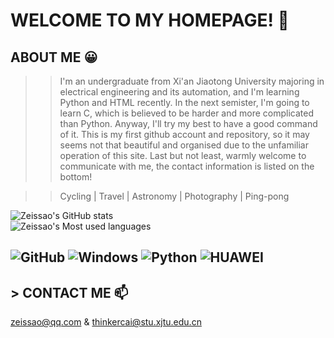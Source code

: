 # WELCOME TO MY HOMEPAGE! 👋 
## ABOUT ME 😀
>> I'm an undergraduate from Xi'an Jiaotong University majoring in electrical engineering and its automation, and I'm learning Python and HTML recently. In the next semister, I'm going to learn C, which is believed to be harder and more complicated than Python. Anyway, I'll try my best to have a good command of it. This is my first github account and repository, so it may seems not that beautiful and organised due to the unfamiliar operation of this site. Last but not least, warmly welcome to communicate with me, the contact information is listed on the bottom!         
  
>> Cycling  |  Travel  |  Astronomy  |  Photography  |  Ping-pong    

![Zeissao's GitHub stats](https://github-readme-stats.vercel.app/api?username=zeissao&show_icons=true&theme=swift)  
![Zeissao's Most used languages](https://github-readme-stats.vercel.app/api/top-langs/?username=zeissao&hide_border=true&langs_count=10)   
## ![GitHub](https://img.shields.io/badge/GitHub-black?logo=github) ![Windows](https://img.shields.io/badge/Windows-blue?logo=Windows) ![Python](https://img.shields.io/badge/Python-green?logo=Python) ![HUAWEI](https://img.shields.io/badge/HUAWEI-red?logo=HUAWEI)
## > CONTACT ME 📫
zeissao@qq.com & thinkercai@stu.xjtu.edu.cn
